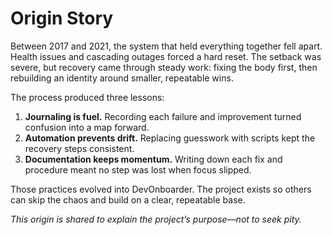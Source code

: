 # Origin Story

Between 2017 and 2021, the system that held everything together fell apart. Health issues and cascading outages forced a hard reset. The setback was severe, but recovery came through steady work: fixing the body first, then rebuilding an identity around smaller, repeatable wins.

The process produced three lessons:

1. **Journaling is fuel.** Recording each failure and improvement turned confusion into a map forward.
2. **Automation prevents drift.** Replacing guesswork with scripts kept the recovery steps consistent.
3. **Documentation keeps momentum.** Writing down each fix and procedure meant no step was lost when focus slipped.

Those practices evolved into DevOnboarder. The project exists so others can skip the chaos and build on a clear, repeatable base.

*This origin is shared to explain the project’s purpose—not to seek pity.*
